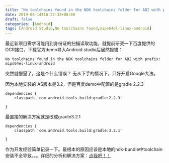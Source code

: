 ```yaml
---
title: "No toolchains found in the NDK toolchains folder for ABI with prefix: mips64el-linux-android"
date: 2019-06-14T16:27:33+08:00
draft: false
categories: [Android]
tags: [Android Studio,No toolchains found,mips64el-linux-android]
---
```


最近新项目需求可能用到身份证的扫描读取功能，就提前研究一下百度提供的OCR接口，下载官方demo导入Android studio后居然报错：
```
No toolchains found in the NDK toolchains folder for ABI with prefix: mips64el-linux-android
```
 突然就懵逼了。这是个什么错误？
 无从下手的情况下，只好开启Google大法。

 因为本地安装的 AS版本是3.2，但是百度demo中配置的是gradle 2.2.3

 ``` shell
 dependencies {
     classpath 'com.android.tools.build:gradle:2.2.3'

 }
 ```
 最直接的解决方案就是改成gradle3.2.1

 ``` shell
 dependencies {
     classpath 'com.android.tools.build:gradle:3.2.1'

 }
 ```

 作为开发经验简单记录一下。最根本的原因应该是本地的ndk-bundle中toolchain安装不全导致。。。详细的分析和解决方案：[点我吧！！](https://medium.com/@ivancse.58/how-to-resolve-no-toolchains-found-in-the-ndk-toolchains-folder-for-abi-with-prefix-b37086380193)

